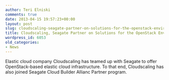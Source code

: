 ```yaml
---
author: Teri Elniski
comments: true
date: 2013-04-15 19:57:23+00:00
layout: post
slug: cloudscaling-seagate-partner-on-solutions-for-the-openstack-environment
title: Cloudscaling, Seagate Partner on Solutions for the OpenStack Environment
wordpress_id: 6053
old_categories:
- News
---
```


Elastic cloud company Cloudscaling has teamed up with Seagate to offer OpenStack-based elastic cloud infrastructure. To that end, Cloudscaling has also joined Seagate Cloud Builder Allianc Partner program.
